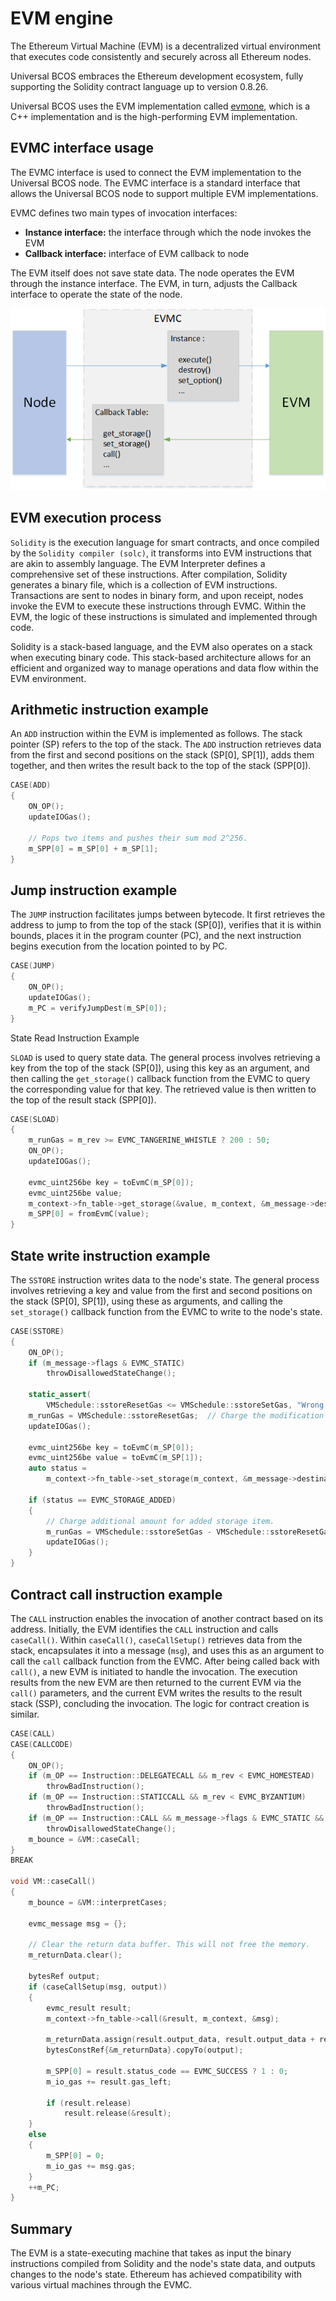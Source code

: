 # EVM engine

The Ethereum Virtual Machine (EVM) is a decentralized virtual environment that executes code consistently and securely across all Ethereum nodes.

Universal BCOS embraces the Ethereum development ecosystem, fully supporting the Solidity contract language up to version 0.8.26.

Universal BCOS uses the EVM implementation called [evmone](https://github.com/ethereum/evmone), which is a C++ implementation and is the high-performing EVM implementation.

## EVMC interface usage

The EVMC interface is used to connect the EVM implementation to the Universal BCOS node. The EVMC interface is a standard interface that allows the Universal BCOS node to support multiple EVM implementations.

EVMC defines two main types of invocation interfaces:

- **Instance interface:** the interface through which the node invokes the EVM
- **Callback interface:** interface of EVM callback to node

The EVM itself does not save state data. The node operates the EVM through the instance interface. The EVM, in turn, adjusts the Callback interface to operate the state of the node.

![](../_static/advance/evmc.png)

## EVM execution process

`Solidity` is the execution language for smart contracts, and once compiled by the `Solidity compiler (solc)`, it transforms into EVM instructions that are akin to assembly language. The EVM Interpreter defines a comprehensive set of these instructions. After compilation, Solidity generates a binary file, which is a collection of EVM instructions. Transactions are sent to nodes in binary form, and upon receipt, nodes invoke the EVM to execute these instructions through EVMC. Within the EVM, the logic of these instructions is simulated and implemented through code.

Solidity is a stack-based language, and the EVM also operates on a stack when executing binary code. This stack-based architecture allows for an efficient and organized way to manage operations and data flow within the EVM environment.

## Arithmetic instruction example

An `ADD` instruction within the EVM is implemented as follows. The stack pointer (SP) refers to the top of the stack. The `ADD` instruction retrieves data from the first and second positions on the stack (SP[0], SP[1]), adds them together, and then writes the result back to the top of the stack (SPP[0]).

```c
CASE(ADD)
{
    ON_OP();
    updateIOGas();

    // Pops two items and pushes their sum mod 2^256.
    m_SPP[0] = m_SP[0] + m_SP[1];
}
```

## Jump instruction example

The `JUMP` instruction facilitates jumps between bytecode. It first retrieves the address to jump to from the top of the stack (SP[0]), verifies that it is within bounds, places it in the program counter (PC), and the next instruction begins execution from the location pointed to by PC.

```c
CASE(JUMP)
{
    ON_OP();
    updateIOGas();
    m_PC = verifyJumpDest(m_SP[0]);
}
```

State Read Instruction Example

`SLOAD` is used to query state data. The general process involves retrieving a key from the top of the stack (SP[0]), using this key as an argument, and then calling the `get_storage()` callback function from the EVMC to query the corresponding value for that key. The retrieved value is then written to the top of the result stack (SPP[0]).

```c
CASE(SLOAD)
{
    m_runGas = m_rev >= EVMC_TANGERINE_WHISTLE ? 200 : 50;
    ON_OP();
    updateIOGas();

    evmc_uint256be key = toEvmC(m_SP[0]);
    evmc_uint256be value;
    m_context->fn_table->get_storage(&value, m_context, &m_message->destination, &key);
    m_SPP[0] = fromEvmC(value);
}
```

## State write instruction example

The `SSTORE` instruction writes data to the node's state. The general process involves retrieving a key and value from the first and second positions on the stack (SP[0], SP[1]), using these as arguments, and calling the `set_storage()` callback function from the EVMC to write to the node's state.

```c
CASE(SSTORE)
{
    ON_OP();
    if (m_message->flags & EVMC_STATIC)
        throwDisallowedStateChange();

    static_assert(
        VMSchedule::sstoreResetGas <= VMSchedule::sstoreSetGas, "Wrong SSTORE gas costs");
    m_runGas = VMSchedule::sstoreResetGas;  // Charge the modification cost up front.
    updateIOGas();

    evmc_uint256be key = toEvmC(m_SP[0]);
    evmc_uint256be value = toEvmC(m_SP[1]);
    auto status =
        m_context->fn_table->set_storage(m_context, &m_message->destination, &key, &value);

    if (status == EVMC_STORAGE_ADDED)
    {
        // Charge additional amount for added storage item.
        m_runGas = VMSchedule::sstoreSetGas - VMSchedule::sstoreResetGas;
        updateIOGas();
    }
}
```

## Contract call instruction example

The `CALL` instruction enables the invocation of another contract based on its address. Initially, the EVM identifies the `CALL` instruction and calls `caseCall()`. Within `caseCall()`, `caseCallSetup()` retrieves data from the stack, encapsulates it into a message (`msg`), and uses this as an argument to call the `call` callback function from the EVMC. After being called back with `call()`, a new EVM is initiated to handle the invocation. The execution results from the new EVM are then returned to the current EVM via the `call()` parameters, and the current EVM writes the results to the result stack (SSP), concluding the invocation. The logic for contract creation is similar.

```c
CASE(CALL)
CASE(CALLCODE)
{
    ON_OP();
    if (m_OP == Instruction::DELEGATECALL && m_rev < EVMC_HOMESTEAD)
        throwBadInstruction();
    if (m_OP == Instruction::STATICCALL && m_rev < EVMC_BYZANTIUM)
        throwBadInstruction();
    if (m_OP == Instruction::CALL && m_message->flags & EVMC_STATIC && m_SP[2] != 0)
        throwDisallowedStateChange();
    m_bounce = &VM::caseCall;
}
BREAK

void VM::caseCall()
{
    m_bounce = &VM::interpretCases;

    evmc_message msg = {};

    // Clear the return data buffer. This will not free the memory.
    m_returnData.clear();

    bytesRef output;
    if (caseCallSetup(msg, output))
    {
        evmc_result result;
        m_context->fn_table->call(&result, m_context, &msg);

        m_returnData.assign(result.output_data, result.output_data + result.output_size);
        bytesConstRef{&m_returnData}.copyTo(output);

        m_SPP[0] = result.status_code == EVMC_SUCCESS ? 1 : 0;
        m_io_gas += result.gas_left;

        if (result.release)
            result.release(&result);
    }
    else
    {
        m_SPP[0] = 0;
        m_io_gas += msg.gas;
    }
    ++m_PC;
}
```

## Summary

The EVM is a state-executing machine that takes as input the binary instructions compiled from Solidity and the node's state data, and outputs changes to the node's state. Ethereum has achieved compatibility with various virtual machines through the EVMC.
